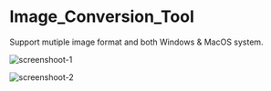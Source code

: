 # Image_Conversion_Tool
Support mutiple image format and both Windows &amp; MacOS system.

![screenshoot-1](https://github.com/user-attachments/assets/8897e471-9916-4bb4-9082-ced1ab4569b2)

![screenshoot-2](https://github.com/user-attachments/assets/a1f6c70d-66f3-46e7-87ed-aa50ffe27d22)
